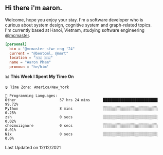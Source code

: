 <h2><b>Hi there i'm aaron. </b></h2>

Welcome, hope you enjoy your stay. I'm a software developer who is curious about system design, cognitive system and graph-related topics. I'm currently based at Hanoi, Vietnam, studying software engineering [@mcmaster](https://www.mcmaster.ca/).

```toml
[personal]
  bio = "@mcmaster sfwr eng '24"
  current = "@bentoml, @mmrt"
  location = "🇻🇳 🇨🇦"
  name = "Aaron Pham"
  pronoun = "he/him"
```
<!--<img src="https://github-readme-stats.vercel.app/api?username=aarnphm&show_icons=true&count_private=true&theme=dark" height="170"/>-->
<!--<img src="https://github-readme-stats.vercel.app/api/top-langs/?username=aarnphm&layout=compact&hide=css&theme=dark" height="170" />-->

<!--START_SECTION:waka-->
📊 **This Week I Spent My Time On** 

```text
⌚︎ Time Zone: America/New_York

💬 Programming Languages: 
Other                    57 hrs 24 mins      █████████████████████████   99.72% 
Python                   8 mins              ░░░░░░░░░░░░░░░░░░░░░░░░░   0.25% 
zsh                      0 secs              ░░░░░░░░░░░░░░░░░░░░░░░░░   0.02% 
chezmoiignore            0 secs              ░░░░░░░░░░░░░░░░░░░░░░░░░   0.01% 
Nix                      0 secs              ░░░░░░░░░░░░░░░░░░░░░░░░░   0.0%

```


 Last Updated on 12/12/2021
<!--END_SECTION:waka-->
